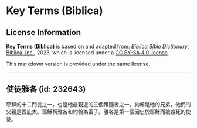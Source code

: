 # Key Terms (Biblica)

## License Information

**Key Terms (Biblica)** is based on and adapted from: _Biblica Bible Dictionary_, [Biblica, Inc.](https://www.biblica.com/), 2023, which is licensed under a [CC BY-SA 4.0 license](https://creativecommons.org/licenses/by-sa/4.0/legalcode.en).

This markdown version is provided under the same license.



--------------------------------

## 使徒雅各 (id: 232643)

耶穌的十二門徒之一，也是他最親近的三個跟隨者之一。約翰是他的兄弟，他們的父親是西庇太。耶穌稱雅各和約翰為雷子。雅各是第一個因忠於耶穌而被殺死的使徒。


